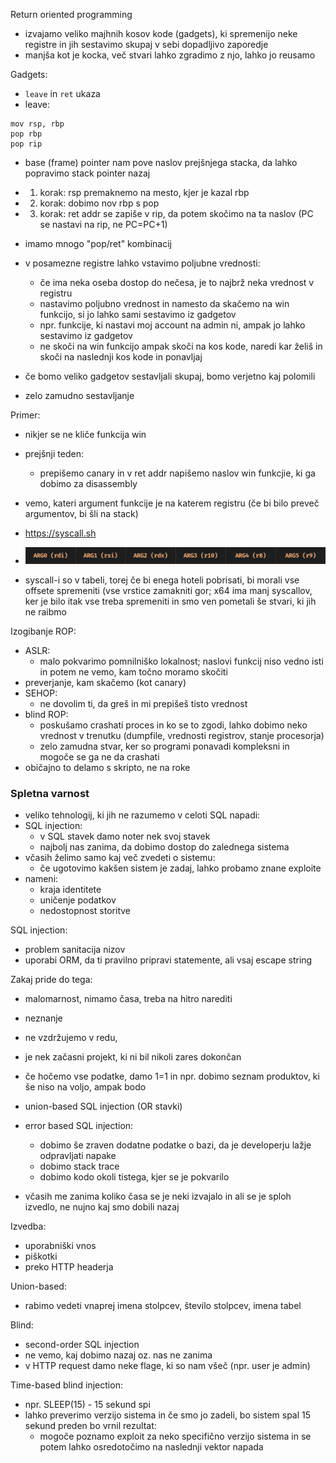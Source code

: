 Return oriented programming
- izvajamo veliko majhnih kosov kode (gadgets), ki spremenijo neke registre in jih sestavimo skupaj v sebi dopadljivo zaporedje
- manjša kot je kocka, več stvari lahko zgradimo z njo, lahko jo reusamo

Gadgets:
- `leave` in `ret` ukaza
- leave:
```
mov rsp, rbp
pop rbp
pop rip
```
- base (frame) pointer nam pove naslov prejšnjega stacka, da lahko popravimo stack pointer nazaj
- 1. korak: rsp premaknemo na mesto, kjer je kazal rbp
- 2. korak: dobimo nov rbp s pop
- 3. korak: ret addr se zapiše v rip, da potem skočimo na ta naslov (PC se nastavi na rip, ne PC=PC+1)

- imamo mnogo "pop/ret" kombinacij
- v posamezne registre lahko vstavimo poljubne vrednosti:
	- če ima neka oseba dostop do nečesa, je to najbrž neka vrednost v registru
	- nastavimo poljubno vrednost in namesto da skačemo na win funkcijo, si jo lahko sami sestavimo iz gadgetov
	- npr. funkcije, ki nastavi moj account na admin ni, ampak jo lahko sestavimo iz gadgetov
	- ne skoči na win funkcijo ampak skoči na kos kode, naredi kar želiš in skoči na naslednji kos kode in ponavljaj

- če bomo veliko gadgetov sestavljali skupaj, bomo verjetno kaj polomili
- zelo zamudno sestavljanje

Primer:
- nikjer se ne kliče funkcija win
- prejšnji teden:
	- prepišemo canary in v ret addr napišemo naslov win funkcjie, ki ga dobimo za disassembly
- vemo, kateri argument funkcije je na katerem registru (če bi bilo preveč argumentov, bi šli na stack)
- https://syscall.sh
- ![600](../../Images3/Pasted%20image%2020250313084544.png)

- syscall-i so v tabeli, torej če bi enega hoteli pobrisati, bi morali vse offsete spremeniti (vse vrstice zamakniti gor; x64 ima manj syscallov, ker je bilo itak vse treba spremeniti in smo ven pometali še stvari, ki jih ne raibmo

Izogibanje ROP:
- ASLR:
	- malo pokvarimo pomnilniško lokalnost; naslovi funkcij niso vedno isti in potem ne vemo, kam točno moramo skočiti
- preverjanje, kam skačemo (kot canary)
- SEHOP:
	- ne dovolim ti, da greš in mi prepišeš tisto vrednost
- blind ROP:
	- poskušamo crashati proces in ko se to zgodi, lahko dobimo neko vrednost v trenutku (dumpfile, vrednosti registrov, stanje procesorja)
	- zelo zamudna stvar, ker so programi ponavadi kompleksni in mogoče se ga ne da crashati
- običajno to delamo s skripto, ne na roke

### Spletna varnost

- veliko tehnologij, ki jih ne razumemo v celoti
SQL napadi:
- SQL injection:
	- v SQL stavek damo noter nek svoj stavek
	- najbolj nas zanima, da dobimo dostop do zalednega sistema
- včasih želimo samo kaj več zvedeti o sistemu:
	- če ugotovimo kakšen sistem je zadaj, lahko probamo znane exploite
- nameni:
	- kraja identitete
	- uničenje podatkov
	- nedostopnost storitve

SQL injection:
- problem sanitacija nizov
- uporabi ORM, da ti pravilno pripravi statemente, ali vsaj escape string

Zakaj pride do tega:
- malomarnost, nimamo časa, treba na hitro narediti
- neznanje
- ne vzdržujemo v redu,
- je nek začasni projekt, ki ni bil nikoli zares dokončan

- če hočemo vse podatke, damo 1=1 in npr. dobimo seznam produktov, ki še niso na voljo, ampak bodo

- union-based SQL injection (OR stavki)
- error based SQL injection:
	- dobimo še zraven dodatne podatke o bazi, da je developerju lažje odpravljati napake
	- dobimo stack trace
	- dobimo kodo okoli tistega, kjer se je pokvarilo
- včasih me zanima koliko časa se je neki izvajalo in ali se je sploh izvedlo, ne nujno kaj smo dobili nazaj

Izvedba:
- uporabniški vnos
- piškotki
- preko HTTP headerja

Union-based:
- rabimo vedeti vnaprej imena stolpcev, število stolpcev, imena tabel

Blind:
- second-order SQL injection
- ne vemo, kaj dobimo nazaj oz. nas ne zanima
- v HTTP request damo neke flage, ki so nam všeč (npr. user je admin)

Time-based blind injection:
- npr. SLEEP(15) - 15 sekund spi
- lahko preverimo verzijo sistema in če smo jo zadeli, bo sistem spal 15 sekund preden bo vrnil rezultat:
	- mogoče poznamo exploit za neko specifično verzijo sistema in se potem lahko osredotočimo na naslednji vektor napada